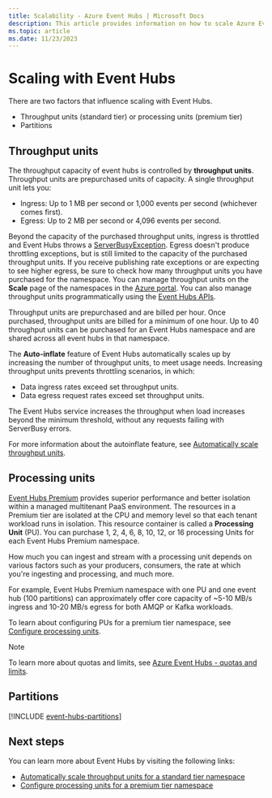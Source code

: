 ```yaml
---
title: Scalability - Azure Event Hubs | Microsoft Docs
description: This article provides information on how to scale Azure Event Hubs by using partitions and throughput units. 
ms.topic: article
ms.date: 11/23/2023
---
```


# Scaling with Event Hubs

There are two factors that influence scaling with Event Hubs.

- Throughput units (standard tier) or processing units (premium tier) 
- Partitions

## Throughput units

The throughput capacity of event hubs is controlled by **throughput units**. Throughput units are prepurchased units of capacity. A single throughput unit lets you:

* Ingress: Up to 1 MB per second or 1,000 events per second (whichever comes first).
* Egress: Up to 2 MB per second or 4,096 events per second.

Beyond the capacity of the purchased throughput units, ingress is throttled and Event Hubs throws a [ServerBusyException](/dotnet/api/microsoft.azure.eventhubs.serverbusyexception). Egress doesn't produce throttling exceptions, but is still limited to the capacity of the purchased throughput units. If you receive publishing rate exceptions or are expecting to see higher egress, be sure to check how many throughput units you have purchased for the namespace. You can manage throughput units on the **Scale** page of the namespaces in the [Azure portal](https://portal.azure.com). You can also manage throughput units programmatically using the [Event Hubs APIs](./event-hubs-samples.md).

Throughput units are prepurchased and are billed per hour. Once purchased, throughput units are billed for a minimum of one hour. Up to 40 throughput units can be purchased for an Event Hubs namespace and are shared across all event hubs in that namespace.

The **Auto-inflate** feature of Event Hubs automatically scales up by increasing the number of throughput units, to meet usage needs. Increasing throughput units prevents throttling scenarios, in which:

- Data ingress rates exceed set throughput units.
- Data egress request rates exceed set throughput units.

The Event Hubs service increases the throughput when load increases beyond the minimum threshold, without any requests failing with ServerBusy errors. 

For more information about the autoinflate feature, see [Automatically scale throughput units](event-hubs-auto-inflate.md).

## Processing units

 [Event Hubs Premium](./event-hubs-premium-overview.md) provides superior performance and better isolation within a managed multitenant PaaS environment. The resources in a Premium tier are isolated at the CPU and memory level so that each tenant workload runs in isolation. This resource container is called a **Processing Unit** (PU). You can purchase 1, 2, 4, 6, 8, 10, 12, or 16 processing Units for each Event Hubs Premium namespace. 

How much you can ingest and stream with a processing unit depends on various factors such as your producers, consumers, the rate at which you're ingesting and processing, and much more. 

For example, Event Hubs Premium namespace with one PU and one event hub (100 partitions) can approximately offer core capacity of ~5-10 MB/s ingress and 10-20 MB/s egress for both AMQP or Kafka workloads.

To learn about configuring PUs for a premium tier namespace, see [Configure processing units](configure-processing-units-premium-namespace.md).

> [!NOTE]
> To learn more about quotas and limits, see [Azure Event Hubs - quotas and limits](event-hubs-quotas.md).

## Partitions
[!INCLUDE [event-hubs-partitions](./includes/event-hubs-partitions.md)]




## Next steps
You can learn more about Event Hubs by visiting the following links:

- [Automatically scale throughput units for a standard tier namespace](event-hubs-auto-inflate.md)
- [Configure processing units for a premium tier namespace](configure-processing-units-premium-namespace.md)
